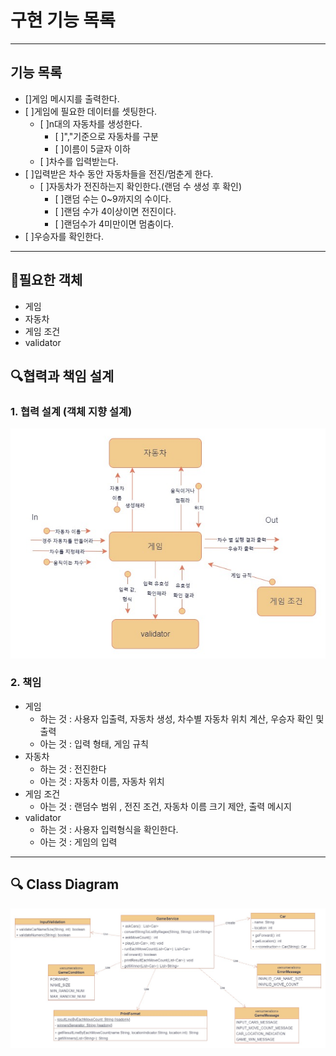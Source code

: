 # 구현 기능 목록
***
## 기능 목록
- []게임 메시지를 출력한다.
- [ ]게임에 필요한 데이터를 셋팅한다.
  - [ ]n대의 자동차를 생성한다.
      - [ ]","기준으로 자동차를 구분
      - [ ]이름이 5글자 이하
  - [ ]차수를 입력받는다.
- [ ]입력받은 차수 동안 자동차들을 전진/멈춘게 한다.
    - [ ]자동차가 전진하는지 확인한다.(랜덤 수 생성 후 확인)
        - [ ]랜덤 수는 0~9까지의 수이다.
        - [ ]랜덤 수가 4이상이면 전진이다.
        - [ ]랜덤수가 4미만이면 멈춤이다.
- [ ]우승자를 확인한다.
***
## 🚀필요한 객체
- 게임
- 자동차
- 게임 조건
- validator
## 🔍협력과 책임 설계
### 1. 협력 설계 (객체 지향 설계)
![precose_2_diagram.jpg](precose_2_diagram.jpg)<br>
### 2. 책임
- 게임
  - 하는 것 : 사용자 입출력, 자동차 생성, 차수별 자동차 위치 계산, 우승자 확인 및 출력
  - 아는 것 : 입력 형태, 게임 규칙
- 자동차
  - 하는 것 : 전진한다
  - 아는 것 : 자동차 이름, 자동차 위치
- 게임 조건
  - 아는 것 : 랜덤수 범위 , 전진 조건, 자동차 이름 크기 제안, 출력 메시지
- validator
  - 하는 것 : 사용자 입력형식을 확인한다.
  - 아는 것 : 게임의 입력

***
## 🔍 Class Diagram
![classDiagram.jpg](classDiagram.jpg)<br>
